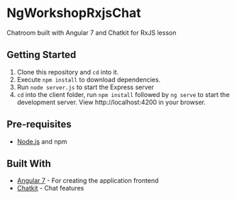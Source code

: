# NgWorkshopRxjsChat

Chatroom built with Angular 7 and Chatkit for RxJS lesson

## Getting Started

1. Clone this repository and `cd` into it.
2. Execute `npm install` to download dependencies.
3. Run `node server.js` to start the Express server
4. `cd` into the client folder, run `npm install` followed by `ng serve` to start the development server. View http://localhost:4200 in your browser.

## Pre-requisites

- [Node.js](https://nodejs.org/en) and npm

## Built With

- [Angular 7](https://angular.io) - For creating the application frontend
- [Chatkit](https://pusher.com/chatkit) - Chat features